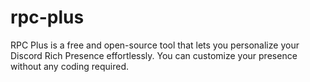 # rpc-plus
RPC Plus is a free and open-source tool that lets you personalize your Discord Rich Presence effortlessly. You can customize your presence without any coding required.
